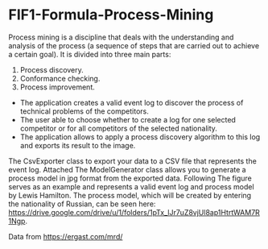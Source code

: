 # FIF1-Formula-Process-Mining

Process mining is a discipline that deals with the understanding and analysis of the process (a sequence of steps that are
carried out to achieve a certain goal). It is divided into three main parts: 
1. Process discovery.
2. Conformance checking. 
3. Process improvement.

* The application creates a valid event log to discover the process of technical problems of the competitors.
* The user able to choose whether to create a log for one selected competitor or for all
competitors of the selected nationality.
* The application allows to apply a process discovery algorithm to this log and exports its result to the image.

The CsvExporter class to export your data to a CSV file that represents the event log. Attached
The ModelGenerator class allows you to generate a process model in jpg format from the exported data. Following
The figure serves as an example and represents a valid event log and process model by Lewis Hamilton. The process model, which will be created by entering the nationality of Russian, can be seen here: https://drive.google.com/drive/u/1/folders/1pTx_lJr7uZ8vjUl8ap1HtrtWAM7R1Ngp.


Data from https://ergast.com/mrd/
